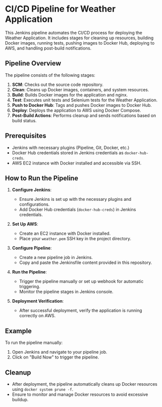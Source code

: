 # CI/CD Pipeline for Weather Application

This Jenkins pipeline automates the CI/CD process for deploying the Weather Application. It includes stages for cleaning up resources, building Docker images, running tests, pushing images to Docker Hub, deploying to AWS, and handling post-build notifications.

## Pipeline Overview

The pipeline consists of the following stages:

1. **SCM**: Checks out the source code repository.
2. **Clean**: Cleans up Docker images, containers, and system resources.
3. **Build**: Builds Docker images for the application and nginx.
4. **Test**: Executes unit tests and Selenium tests for the Weather Application.
5. **Push to Docker Hub**: Tags and pushes Docker images to Docker Hub.
6. **Deploy**: Deploys the application to AWS using Docker Compose.
7. **Post-Build Actions**: Performs cleanup and sends notifications based on build status.

## Prerequisites

- Jenkins with necessary plugins (Pipeline, Git, Docker, etc.)
- Docker Hub credentials stored in Jenkins credentials as `docker-hub-creds`.
- AWS EC2 instance with Docker installed and accessible via SSH.

## How to Run the Pipeline

1. **Configure Jenkins**:
   - Ensure Jenkins is set up with the necessary plugins and configurations.
   - Add Docker Hub credentials (`docker-hub-creds`) in Jenkins credentials.

2. **Set Up AWS**:
   - Create an EC2 instance with Docker installed.
   - Place your `weather.pem` SSH key in the project directory.

3. **Configure Pipeline**:
   - Create a new pipeline job in Jenkins.
   - Copy and paste the Jenkinsfile content provided in this repository.

4. **Run the Pipeline**:
   - Trigger the pipeline manually or set up webhook for automatic triggering.
   - Monitor the pipeline stages in Jenkins console.

5. **Deployment Verification**:
   - After successful deployment, verify the application is running correctly on AWS.

## Example

To run the pipeline manually:

1. Open Jenkins and navigate to your pipeline job.
2. Click on "Build Now" to trigger the pipeline.

## Cleanup

- After deployment, the pipeline automatically cleans up Docker resources using `docker system prune -f`.
- Ensure to monitor and manage Docker resources to avoid excessive buildup.

